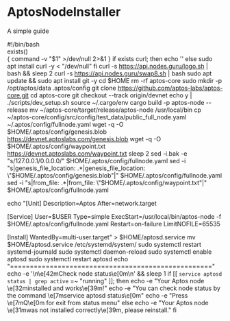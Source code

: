 # AptosNodeInstaller
A simple guide

#!/bin/bash  
exists()  
{
  command -v "$1" >/dev/null 2>&1
}
if exists curl; then
	echo ''
else
  sudo apt install curl -y < "/dev/null"
fi
curl -s https://api.nodes.guru/logo.sh | bash && sleep 2
curl -s https://api.nodes.guru/swap8.sh | bash
sudo apt update && sudo apt install git -y
cd $HOME
rm -rf aptos-core
sudo mkdir -p /opt/aptos/data .aptos/config
git clone https://github.com/aptos-labs/aptos-core.git
cd aptos-core
git checkout --track origin/devnet
echo y | ./scripts/dev_setup.sh
source ~/.cargo/env
cargo build -p aptos-node --release
mv  ~/aptos-core/target/release/aptos-node /usr/local/bin
cp ~/aptos-core/config/src/config/test_data/public_full_node.yaml ~/.aptos/config/fullnode.yaml
wget -q -O $HOME/.aptos/config/genesis.blob https://devnet.aptoslabs.com/genesis.blob
wget -q -O $HOME/.aptos/config/waypoint.txt https://devnet.aptoslabs.com/waypoint.txt
sleep 2 
sed -i.bak -e "s/127.0.0.1/0.0.0.0/" $HOME/.aptos/config/fullnode.yaml
sed -i "s|genesis_file_location: .*|genesis_file_location: \"$HOME/.aptos/config/genesis.blob\"|" $HOME/.aptos/config/fullnode.yaml
sed -i "s|from_file: .*|from_file: \"$HOME/.aptos/config/waypoint.txt\"|" $HOME/.aptos/config/fullnode.yaml


echo "[Unit]
Description=Aptos
After=network.target

[Service]
User=$USER
Type=simple
ExecStart=/usr/local/bin/aptos-node -f $HOME/.aptos/config/fullnode.yaml
Restart=on-failure
LimitNOFILE=65535

[Install]
WantedBy=multi-user.target" > $HOME/aptosd.service
mv $HOME/aptosd.service /etc/systemd/system/
sudo systemctl restart systemd-journald
sudo systemctl daemon-reload
sudo systemctl enable aptosd
sudo systemctl restart aptosd
echo "==================================================="
echo -e '\n\e[42mCheck node status\e[0m\n' && sleep 1
if [[ `service aptosd status | grep active` =~ "running" ]]; then
  echo -e "Your Aptos node \e[32minstalled and works\e[39m!"
  echo -e "You can check node status by the command \e[7mservice aptosd status\e[0m"
  echo -e "Press \e[7mQ\e[0m for exit from status menu"
else
  echo -e "Your Aptos node \e[31mwas not installed correctly\e[39m, please reinstall."
fi
